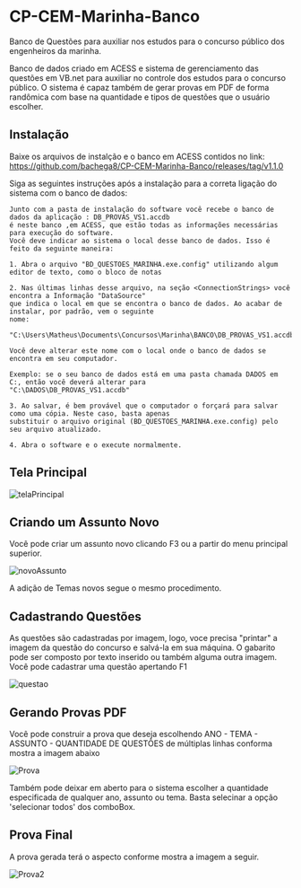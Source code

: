 # CP-CEM-Marinha-Banco
Banco de Questões para auxiliar nos estudos para o concurso público dos engenheiros da marinha.

Banco de dados criado em ACESS e sistema de gerenciamento das questões em VB.net para auxiliar no controle
dos estudos para o concurso público. O sistema é capaz também de gerar provas em PDF de forma randômica com
base na quantidade e tipos de questões que o usuário escolher.

## Instalação

Baixe os arquivos de instalção e o banco em ACESS contidos no link:
https://github.com/bachega8/CP-CEM-Marinha-Banco/releases/tag/v1.1.0

Siga as seguintes instruções após a instalação para a correta ligação do sistema com o banco de dados:
```
Junto com a pasta de instalação do software você recebe o banco de dados da aplicação : DB_PROVAS_VS1.accdb
é neste banco ,em ACESS, que estão todas as informações necessárias para execução do software.
Você deve indicar ao sistema o local desse banco de dados. Isso é feito da seguinte maneira:

1. Abra o arquivo "BD_QUESTOES_MARINHA.exe.config" utilizando algum editor de texto, como o bloco de notas

2. Nas últimas linhas desse arquivo, na seção <ConnectionStrings> você encontra a Informação "DataSource"
que indica o local em que se encontra o banco de dados. Ao acabar de instalar, por padrão, vem o seguinte
nome:

"C:\Users\Matheus\Documents\Concursos\Marinha\BANCO\DB_PROVAS_VS1.accdb"

Você deve alterar este nome com o local onde o banco de dados se encontra em seu computador.

Exemplo: se o seu banco de dados está em uma pasta chamada DADOS em C:, então você deverá alterar para
"C:\DADOS\DB_PROVAS_VS1.accdb"

3. Ao salvar, é bem provável que o computador o forçará para salvar como uma cópia. Neste caso, basta apenas
substituir o arquivo original (BD_QUESTOES_MARINHA.exe.config) pelo seu arquivo atualizado. 

4. Abra o software e o execute normalmente. 

```


## Tela Principal
![telaPrincipal](https://user-images.githubusercontent.com/50142743/87493246-be2c8d80-c622-11ea-95de-44d8a6864395.png)

## Criando um Assunto Novo
Você pode criar um assunto novo clicando F3 ou a partir do menu principal superior.

![novoAssunto](https://user-images.githubusercontent.com/50142743/87493554-63dffc80-c623-11ea-98a7-61a4dbb275e7.png)

A adição de Temas novos segue o mesmo procedimento.

## Cadastrando Questões
As questões são cadastradas por imagem, logo, voce precisa "printar" a imagem da questão do concurso e salvá-la em sua máquina.
O gabarito pode ser composto por texto inserido ou também alguma outra imagem. Você pode cadastrar uma questão apertando F1

![questao](https://user-images.githubusercontent.com/50142743/87493878-1e6fff00-c624-11ea-8e48-60ab9f602f96.png)

## Gerando Provas PDF
Você pode construir a prova que deseja escolhendo ANO - TEMA - ASSUNTO - QUANTIDADE DE QUESTÕES de múltiplas linhas conforma
mostra a imagem abaixo

![Prova](https://user-images.githubusercontent.com/50142743/87494173-bb329c80-c624-11ea-82ff-318e7d7d153e.png)

Também pode deixar em aberto para o sistema escolher a quantidade especificada de qualquer ano, assunto ou tema. Basta
selecinar a opção 'selecionar todos' dos comboBox.

## Prova Final 
A prova gerada terá o aspecto conforme mostra a imagem a seguir.

![Prova2](https://user-images.githubusercontent.com/50142743/87494441-63486580-c625-11ea-8b3f-9e23734fbb69.png)
